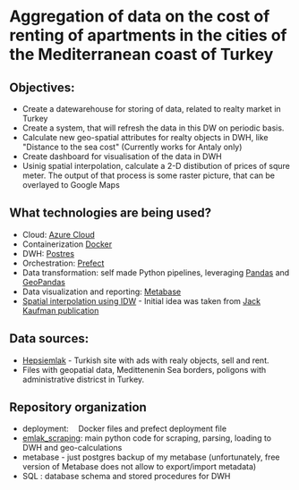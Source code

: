 # Aggregation of data on the cost of renting of apartments in the cities of the Mediterranean coast of Turkey



## Objectives:
 - Create a datewarehouse for storing of data, related to realty market in Turkey
 - Create a system, that will refresh the data in this DW on periodic basis.
 - Calculate new geo-spatial attributes for realty objects in DWH, like "Distance to the sea cost" (Currently works for Antaly only)
 - Create dashboard for visualisation of the data in DWH
 - Usinig spatial interpolation, calculate a 2-D distibution  of prices of squre meter. The output of that process is some raster picture, that can be overlayed to Google Maps


## What technologies are being used?
- Cloud: [Azure Cloud](https://cloud.google.com)
- Containerization [Docker](https://www.docker.com
)
- DWH: [Postres](https://www.postgresql.org/)
- Orchestration: [Prefect](https://www.prefect.io/)
- Data transformation: self made Python pipelines, leveraging [Pandas](https://pandas.pydata.org/) and [GeoPandas](https://geopandas.org)
- Data visualization and reporting: [Metabase](https://www.metabase.com/)
- [Spatial interpolation using IDW](https://gisgeography.com/inverse-distance-weighting-idw-interpolation/) - Initial idea was taken from [Jack Kaufman publication](https://www.jefftk.com/p/updated-boston-apartment-price-maps)

## Data sources:
- [Hepsiemlak](https://www.hepsiemlak.com/) - Turkish site with ads with realy objects, sell and rent.
- Files with geopatial data, Medittenenin Sea borders, poligons with administrative districst in Turkey.

## Repository organization
- deployment:
    &ensp;&thinsp; Docker files and prefect deployment file
 - [emlak_scraping](emlak_scraping/README.md): main python code for scraping, parsing, loading to DWH and geo-calculations
 -  metabase - just postgres backup of my metabase (unfortunately, free version of Metabase does not allow to export/import metadata)
 -  SQL : database schema and stored procedures for DWH